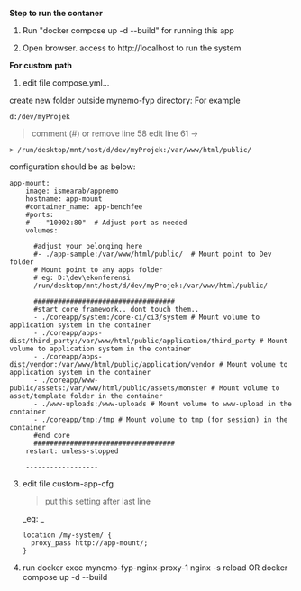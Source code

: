 **Step to run the contaner**
1. Run "docker compose up -d --build" for running this app

2. Open browser. access to http://localhost to run the system

**For custom path**

1) edit file compose.yml...

 create new folder outside mynemo-fyp directory: For example
 ```
 d:/dev/myProjek
```
> comment (#) or remove line 58
> edit line 61 ->
```
> /run/desktop/mnt/host/d/dev/myProjek:/var/www/html/public/
```

configuration should be as below: 

```
app-mount:
    image: ismearab/appnemo
    hostname: app-mount
    #container_name: app-benchfee
    #ports:
    #  - "10002:80"  # Adjust port as needed
    volumes:
    
      #adjust your belonging here  
      #- ./app-sample:/var/www/html/public/  # Mount point to Dev folder
      # Mount point to any apps folder 
      # eg: D:\dev\ekonferensi
      /run/desktop/mnt/host/d/dev/myProjek:/var/www/html/public/
      
      ###################################
      #start core framework.. dont touch them..
      - ./coreapp/system:/core-ci/ci3/system # Mount volume to application system in the container
      - ./coreapp/apps-dist/third_party:/var/www/html/public/application/third_party # Mount volume to application system in the container
      - ./coreapp/apps-dist/vendor:/var/www/html/public/application/vendor # Mount volume to application system in the container
      - ./coreapp/www-public/assets:/var/www/html/public/assets/monster # Mount volume to asset/template folder in the container
      - ./www-uploads:/www-uploads # Mount volume to www-upload in the container
      - ./coreapp/tmp:/tmp # Mount volume to tmp (for session) in the container
      #end core
      ###################################
    restart: unless-stopped

    ------------------
 ```
3) edit file custom-app-cfg

   > put this setting after last line

   _eg: _
   ```
   location /my-system/ {
     proxy_pass http://app-mount/;
   }
   ```
   
  
5) run docker exec mynemo-fyp-nginx-proxy-1 nginx -s reload
   OR
   docker compose up -d --build
 
